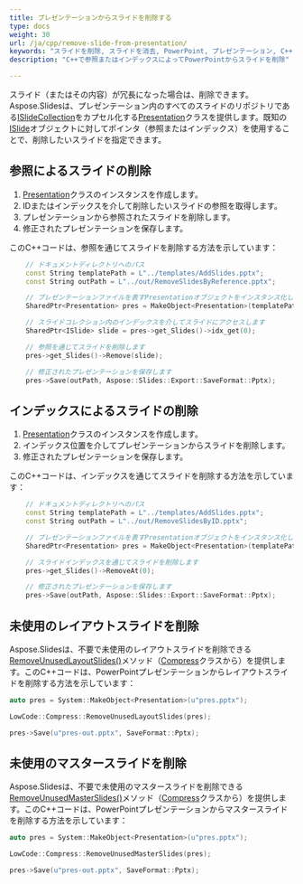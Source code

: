 ```yaml
---
title: プレゼンテーションからスライドを削除する
type: docs
weight: 30
url: /ja/cpp/remove-slide-from-presentation/
keywords: "スライドを削除, スライドを消去, PowerPoint, プレゼンテーション, C++, Aspose.Slides"
description: "C++で参照またはインデックスによってPowerPointからスライドを削除"

---
```


スライド（またはその内容）が冗長になった場合は、削除できます。Aspose.Slidesは、プレゼンテーション内のすべてのスライドのリポジトリである[ISlideCollection](https://reference.aspose.com/slides/cpp/aspose.slides/islidecollection/)をカプセル化する[Presentation](https://reference.aspose.com/slides/cpp/aspose.slides/presentation/)クラスを提供します。既知の[ISlide](https://reference.aspose.com/slides/cpp/aspose.slides/islide/)オブジェクトに対してポインタ（参照またはインデックス）を使用することで、削除したいスライドを指定できます。

## **参照によるスライドの削除**

1. [Presentation](https://reference.aspose.com/slides/cpp/aspose.slides/presentation/)クラスのインスタンスを作成します。
1. IDまたはインデックスを介して削除したいスライドの参照を取得します。
1. プレゼンテーションから参照されたスライドを削除します。
1. 修正されたプレゼンテーションを保存します。

このC++コードは、参照を通じてスライドを削除する方法を示しています：

```c++
	// ドキュメントディレクトリへのパス
	const String templatePath = L"../templates/AddSlides.pptx";
	const String outPath = L"../out/RemoveSlidesByReference.pptx";

	// プレゼンテーションファイルを表すPresentationオブジェクトをインスタンス化します
	SharedPtr<Presentation> pres = MakeObject<Presentation>(templatePath);

	// スライドコレクション内のインデックスを介してスライドにアクセスします
	SharedPtr<ISlide> slide = pres->get_Slides()->idx_get(0);

	// 参照を通じてスライドを削除します
	pres->get_Slides()->Remove(slide);

	// 修正されたプレゼンテーションを保存します
	pres->Save(outPath, Aspose::Slides::Export::SaveFormat::Pptx);
```

## **インデックスによるスライドの削除**

1. [Presentation](https://reference.aspose.com/slides/cpp/aspose.slides/presentation/)クラスのインスタンスを作成します。
1. インデックス位置を介してプレゼンテーションからスライドを削除します。
1. 修正されたプレゼンテーションを保存します。

このC++コードは、インデックスを通じてスライドを削除する方法を示しています：

```c++
	// ドキュメントディレクトリへのパス
	const String templatePath = L"../templates/AddSlides.pptx";
	const String outPath = L"../out/RemoveSlidesByID.pptx";

	// プレゼンテーションファイルを表すPresentationオブジェクトをインスタンス化します
	SharedPtr<Presentation> pres = MakeObject<Presentation>(templatePath);

	// スライドインデックスを通じてスライドを削除します
	pres->get_Slides()->RemoveAt(0);

	// 修正されたプレゼンテーションを保存します
	pres->Save(outPath, Aspose::Slides::Export::SaveFormat::Pptx);
```

## **未使用のレイアウトスライドを削除**

Aspose.Slidesは、不要で未使用のレイアウトスライドを削除できる[RemoveUnusedLayoutSlides()](https://reference.aspose.com/slides/cpp/aspose.slides.lowcode/compress/removeunusedlayoutslides/)メソッド（[Compress](https://reference.aspose.com/slides/cpp/aspose.slides.lowcode/compress/)クラスから）を提供します。このC++コードは、PowerPointプレゼンテーションからレイアウトスライドを削除する方法を示しています：

```c++
auto pres = System::MakeObject<Presentation>(u"pres.pptx");

LowCode::Compress::RemoveUnusedLayoutSlides(pres);

pres->Save(u"pres-out.pptx", SaveFormat::Pptx);
```

## **未使用のマスタースライドを削除**

Aspose.Slidesは、不要で未使用のマスタースライドを削除できる[RemoveUnusedMasterSlides()](https://reference.aspose.com/slides/cpp/aspose.slides.lowcode/compress/removeunusedmasterslides/)メソッド（[Compress](https://reference.aspose.com/slides/cpp/aspose.slides.lowcode/compress/)クラスから）を提供します。このC++コードは、PowerPointプレゼンテーションからマスタースライドを削除する方法を示しています：

```c++
auto pres = System::MakeObject<Presentation>(u"pres.pptx");

LowCode::Compress::RemoveUnusedMasterSlides(pres);

pres->Save(u"pres-out.pptx", SaveFormat::Pptx);
```